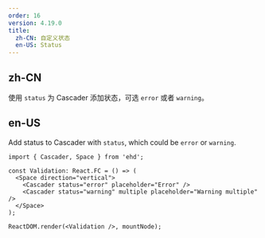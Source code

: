 ```yaml
---
order: 16
version: 4.19.0
title:
  zh-CN: 自定义状态
  en-US: Status
---
```


## zh-CN

使用 `status` 为 Cascader 添加状态，可选 `error` 或者 `warning`。

## en-US

Add status to Cascader with `status`, which could be `error` or `warning`.

```tsx
import { Cascader, Space } from 'ehd';

const Validation: React.FC = () => (
  <Space direction="vertical">
    <Cascader status="error" placeholder="Error" />
    <Cascader status="warning" multiple placeholder="Warning multiple" />
  </Space>
);

ReactDOM.render(<Validation />, mountNode);
```
